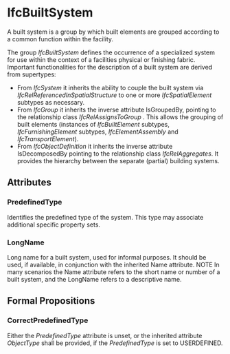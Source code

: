 # IfcBuiltSystem

A built system is a group by which built elements are grouped according to a common function within the facility.<!-- end of definition -->

The group _IfcBuiltSystem_ defines the occurrence of a specialized system for use within the context of a facilities physical or finishing fabric. Important functionalities for the description of a built system are derived from supertypes:

* From _IfcSystem_ it inherits the ability to couple the built system via _IfcRelReferencedInSpatialStructure_ to one or more _IfcSpatialElement_ subtypes as necessary.
* From _IfcGroup_ it inherits the inverse attribute IsGroupedBy, pointing to the relationship class _IfcRelAssignsToGroup_ . This allows the grouping of built elements (instances of _IfcBuiltElement_ subtypes, _IfcFurnishingElement_ subtypes, _IfcElementAssembly_ and _IfcTransportElement_).
* From _IfcObjectDefinition_ it inherits the inverse attribute IsDecomposedBy pointing to the relationship class _IfcRelAggregates_. It provides the hierarchy between the separate (partial) building systems.

## Attributes

### PredefinedType
Identifies the predefined type of the system. This type may associate additional specific property sets.

### LongName
Long name for a built system, used for informal purposes. It should be used, if available, in conjunction with the inherited Name attribute.
NOTE In many scenarios the Name attribute refers to the short name or number of a built system, and the LongName refers to a descriptive name.

## Formal Propositions

### CorrectPredefinedType
Either the _PredefinedType_ attribute is unset, or the inherited attribute _ObjectType_ shall be provided, if the _PredefinedType_ is set to USERDEFINED.
